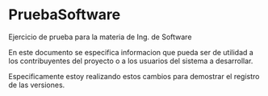 # PruebaSoftware
Ejercicio de prueba para la materia de Ing. de Software

En este documento se especifica informacion que pueda ser de utilidad a los contribuyentes del proyecto o a los usuarios del sistema a desarrollar.

Especificamente estoy realizando estos cambios para demostrar el registro de las versiones.

